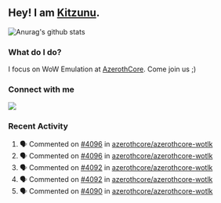 ## Hey! I am [Kitzunu](https://Github.com/Kitzunu).

![Anurag's github stats](https://github-readme-stats.kitzunu.vercel.app/api?username=Kitzunu&show_icons=true)

### What do I do?

I focus on WoW Emulation at [AzerothCore](https://Github.com/AzerothCore). Come join us ;)

### Connect with me
[![](https://img.shields.io/badge/AzerothCore%20Discord-Connect%20with%20me!-green)](https://discord.com/invite/gkt4y2x)

### Recent Activity

<!--START_SECTION:activity-->
1. 🗣 Commented on [#4096](https://github.com/azerothcore/azerothcore-wotlk/issues/4096) in [azerothcore/azerothcore-wotlk](https://github.com/azerothcore/azerothcore-wotlk)
2. 🗣 Commented on [#4096](https://github.com/azerothcore/azerothcore-wotlk/issues/4096) in [azerothcore/azerothcore-wotlk](https://github.com/azerothcore/azerothcore-wotlk)
3. 🗣 Commented on [#4092](https://github.com/azerothcore/azerothcore-wotlk/issues/4092) in [azerothcore/azerothcore-wotlk](https://github.com/azerothcore/azerothcore-wotlk)
4. 🗣 Commented on [#4092](https://github.com/azerothcore/azerothcore-wotlk/issues/4092) in [azerothcore/azerothcore-wotlk](https://github.com/azerothcore/azerothcore-wotlk)
5. 🗣 Commented on [#4090](https://github.com/azerothcore/azerothcore-wotlk/issues/4090) in [azerothcore/azerothcore-wotlk](https://github.com/azerothcore/azerothcore-wotlk)
<!--END_SECTION:activity-->
